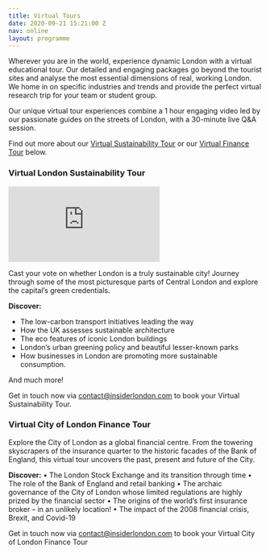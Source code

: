 ```yaml
---
title: Virtual Tours
date: 2020-09-21 15:21:00 Z
nav: online
layout: programme
---
```


Wherever you are in the world, experience dynamic London with a virtual educational tour. Our detailed and engaging packages go beyond the tourist sites and analyse the most essential dimensions of real, working London. We home in on specific industries and trends and provide the perfect virtual research trip for your team or student group.

Our unique virtual tour experiences combine a 1 hour engaging video led by our passionate guides on the streets of London, with a 30-minute live Q&A session.

Find out more about our [Virtual Sustainability Tour](#virtual-london-sustainability-tour) or our [Virtual Finance Tour](#virtual-city-of-london-finance-tour) below.

### Virtual London Sustainability Tour

<div class="o-ratio o-ratio--16:9 u-margin-bottom">
  <iframe src="https://player.vimeo.com/video/458894861" frameborder="0" allow="autoplay; fullscreen" allowfullscreen></iframe>
</div>

Cast your vote on whether London is a truly sustainable city! Journey through some of the most picturesque parts of Central London and explore the capital’s green credentials.

**Discover:**
 
* The low-carbon transport initiatives leading the way
* How the UK assesses sustainable architecture
* The eco features of iconic London buildings
* London’s urban greening policy and beautiful lesser-known parks
* How businesses in London are promoting more sustainable consumption.

And much more!

Get in touch now via [contact@insiderlondon.com](mailto:contact@insiderlondon.com) to book your Virtual Sustainability Tour.

### Virtual City of London Finance Tour

Explore the City of London as a global financial centre. From the towering skyscrapers of the insurance quarter to the historic facades of the Bank of England, this virtual tour uncovers the past, present and future of the City. 

**Discover:**
    • The London Stock Exchange and its transition through time
    • The role of the Bank of England and retail banking
    • The archaic governance of the City of London whose limited regulations are highly prized by the financial sector
    • The origins of the world’s first insurance broker – in an unlikely location!
    • The impact of the 2008 financial crisis, Brexit, and Covid-19

Get in touch now via [contact@insiderlondon.com](mailto:contact@insiderlondon.com) to book your Virtual City of London Finance Tour